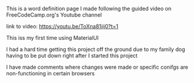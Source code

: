 This is a word definition page I made following the guided video on FreeCodeCamp.org's Youtube channel

link to video: https://youtu.be/ToXna81iij0?t=1

This iss my first time using MaterialUI

I had a hard time getting this project off the ground due to my family dog having to be put down right after I started this project

I have made comments where changes were made or specific conifgs are non-functioning in certain browsers
